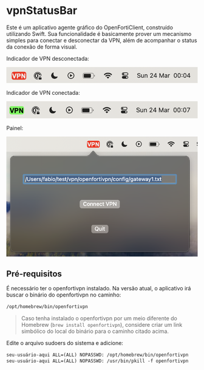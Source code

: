 # vpnStatusBar

Este é um aplicativo agente gráfico do OpenFortiClient, construído utilizando Swift. Sua funcionalidade é basicamente prover um mecanismo simples para conectar e desconectar da VPN, além de acompanhar o status da conexão de forma visual.

Indicador de VPN desconectada:

![Icone de VPN disconectada](screenshot/vpnIconDisconnected.png)

Indicador de VPN conectada:

![Icone de VPN conectada](screenshot/vpnIconConnected.png)

Painel:

![Painel de gerenciamento](screenshot/vpnPanel.png)

## Pré-requisitos

É necessário ter o openfortivpn instalado. Na versão atual, o aplicativo irá buscar o binário do openfortivpn no caminho:

```bash
/opt/homebrew/bin/openfortivpn
```

> Caso tenha instalado o openfortivpn por um meio diferente do Homebrew (`brew install openfortivpn`), considere criar um link simbólico do local do binário para o caminho citado acima.

Edite o arquivo sudoers do sistema e adicione:

```
seu-usuário-aqui ALL=(ALL) NOPASSWD: /opt/homebrew/bin/openfortivpn
seu-usuário-aqui ALL=(ALL) NOPASSWD: /usr/bin/pkill -f openfortivpn
```
